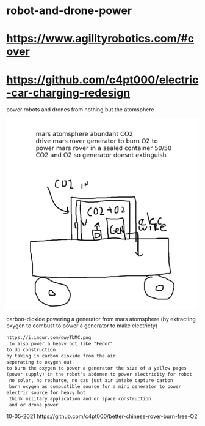 # robot-and-drone-power

# https://www.agilityrobotics.com/#cover
# https://github.com/c4pt000/electric-car-charging-redesign

power robots and drones from nothing but the atomsphere

![s1](https://raw.githubusercontent.com/c4pt000/robot-power/main/dwyTbMC.png)

carbon-dioxide powering a generator from mars atomsphere (by extracting oxygen to combust to power a generator to make electricty)
```
https://i.imgur.com/dwyTbMC.png
 to also power a heavy bot like "Fedor"
to do construction
by taking in carbon dioxide from the air
seperating to oxygen out
to burn the oxygen to power a generator the size of a yellow pages
(power supply) in the robot's abdomen to power electricity for robot
 no solar, no recharge, no gas just air intake capture carbon
 burn oxygen as combustible source for a mini generator to power electric source for heavy bot 
 think military application and or space construction
 and or drone power
 ```
10-05-2021
https://github.com/c4pt000/better-chinese-rover-burn-free-O2
